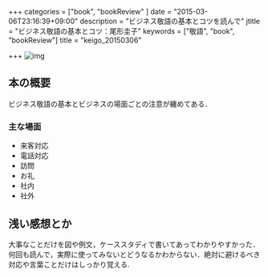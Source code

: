 +++
categories = ["book", "bookReview" ]
date = "2015-03-06T23:16:39+09:00"
description = "ビジネス敬語の基本とコツを読んで"
jtitle = "ビジネス敬語の基本とコツ：尾形圭子"
keywords = ["敬語", "book", "bookReview"]
title = "keigo_20150306"

+++
![img](http://ecx.images-amazon.com/images/I/51Gx2D2U0eL.jpg)

## 本の概要
ビジネス敬語の基本とビジネスの場面ごとの注意が纏めてある．
### 主な場面
+ 来客対応
+ 電話対応
+ 訪問
+ お礼
+ 社内
+ 社外

## 浅い感想とか
大事なことだけを図や例文，ケーススタディで書いてあってわかりやすかった．
何回も読んで，実際に使ってみないとどうなるかわからない．絶対に避けるべき対応や言葉ことだけはしっかり覚える.


